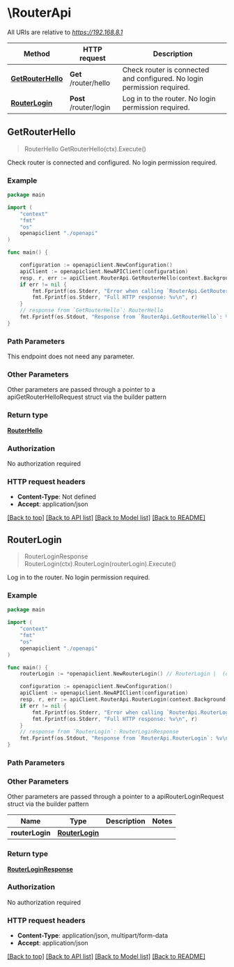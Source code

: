 # \RouterApi

All URIs are relative to *https://192.168.8.1*

Method | HTTP request | Description
------------- | ------------- | -------------
[**GetRouterHello**](RouterApi.md#GetRouterHello) | **Get** /router/hello | Check router is connected and configured. No login permission required.
[**RouterLogin**](RouterApi.md#RouterLogin) | **Post** /router/login | Log in to the router. No login permission required.



## GetRouterHello

> RouterHello GetRouterHello(ctx).Execute()

Check router is connected and configured. No login permission required.

### Example

```go
package main

import (
    "context"
    "fmt"
    "os"
    openapiclient "./openapi"
)

func main() {

    configuration := openapiclient.NewConfiguration()
    apiClient := openapiclient.NewAPIClient(configuration)
    resp, r, err := apiClient.RouterApi.GetRouterHello(context.Background()).Execute()
    if err != nil {
        fmt.Fprintf(os.Stderr, "Error when calling `RouterApi.GetRouterHello``: %v\n", err)
        fmt.Fprintf(os.Stderr, "Full HTTP response: %v\n", r)
    }
    // response from `GetRouterHello`: RouterHello
    fmt.Fprintf(os.Stdout, "Response from `RouterApi.GetRouterHello`: %v\n", resp)
}
```

### Path Parameters

This endpoint does not need any parameter.

### Other Parameters

Other parameters are passed through a pointer to a apiGetRouterHelloRequest struct via the builder pattern


### Return type

[**RouterHello**](RouterHello.md)

### Authorization

No authorization required

### HTTP request headers

- **Content-Type**: Not defined
- **Accept**: application/json

[[Back to top]](#) [[Back to API list]](../README.md#documentation-for-api-endpoints)
[[Back to Model list]](../README.md#documentation-for-models)
[[Back to README]](../README.md)


## RouterLogin

> RouterLoginResponse RouterLogin(ctx).RouterLogin(routerLogin).Execute()

Log in to the router. No login permission required.

### Example

```go
package main

import (
    "context"
    "fmt"
    "os"
    openapiclient "./openapi"
)

func main() {
    routerLogin := *openapiclient.NewRouterLogin() // RouterLogin |  (optional)

    configuration := openapiclient.NewConfiguration()
    apiClient := openapiclient.NewAPIClient(configuration)
    resp, r, err := apiClient.RouterApi.RouterLogin(context.Background()).RouterLogin(routerLogin).Execute()
    if err != nil {
        fmt.Fprintf(os.Stderr, "Error when calling `RouterApi.RouterLogin``: %v\n", err)
        fmt.Fprintf(os.Stderr, "Full HTTP response: %v\n", r)
    }
    // response from `RouterLogin`: RouterLoginResponse
    fmt.Fprintf(os.Stdout, "Response from `RouterApi.RouterLogin`: %v\n", resp)
}
```

### Path Parameters



### Other Parameters

Other parameters are passed through a pointer to a apiRouterLoginRequest struct via the builder pattern


Name | Type | Description  | Notes
------------- | ------------- | ------------- | -------------
 **routerLogin** | [**RouterLogin**](RouterLogin.md) |  | 

### Return type

[**RouterLoginResponse**](RouterLoginResponse.md)

### Authorization

No authorization required

### HTTP request headers

- **Content-Type**: application/json, multipart/form-data
- **Accept**: application/json

[[Back to top]](#) [[Back to API list]](../README.md#documentation-for-api-endpoints)
[[Back to Model list]](../README.md#documentation-for-models)
[[Back to README]](../README.md)

